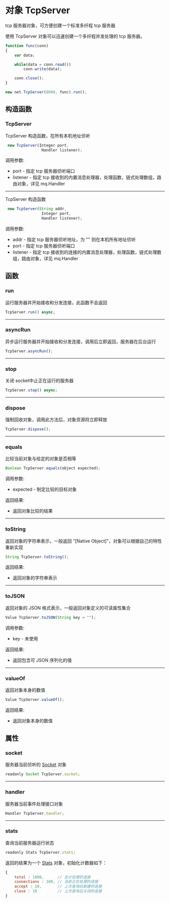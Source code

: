 # 对象 TcpServer
tcp 服务器对象，可方便创建一个标准多纤程 tcp 服务器

使用 TcpServer 对象可以迅速创建一个多纤程并发处理的 tcp 服务器。
```JavaScript
function func(conn)
{
    var data;

    while(data = conn.read())
        conn.write(data);

    conn.close();
}

new net.TcpServer(8080, func).run();
```
## 构造函数
        
### TcpServer
TcpServer 构造函数，在所有本机地址侦听
```JavaScript
 new TcpServer(Integer port,
                Handler listener);
```

调用参数:
* port - 指定 tcp 服务器侦听端口
* listener - 指定 tcp 接收到的内置消息处理器，处理函数，链式处理数组，路由对象，详见 mq.Handler

--------------------------
TcpServer 构造函数
```JavaScript
 new TcpServer(String addr,
                Integer port,
                Handler listener);
```

调用参数:
* addr - 指定 tcp 服务器侦听地址，为 "" 则在本机所有地址侦听
* port - 指定 tcp 服务器侦听端口
* listener - 指定 tcp 接收到的连接的内置消息处理器，处理函数，链式处理数组，路由对象，详见 mq.Handler

## 函数
        
### run
运行服务器并开始接收和分发连接，此函数不会返回
```JavaScript
TcpServer.run() async;
```

--------------------------
### asyncRun
异步运行服务器并开始接收和分发连接，调用后立即返回，服务器在后台运行
```JavaScript
TcpServer.asyncRun();
```

--------------------------
### stop
关闭 socket中止正在运行的服务器
```JavaScript
TcpServer.stop() async;
```

--------------------------
### dispose
强制回收对象，调用此方法后，对象资源将立即释放
```JavaScript
TcpServer.dispose();
```

--------------------------
### equals
比较当前对象与给定的对象是否相等
```JavaScript
Boolean TcpServer.equals(object expected);
```

调用参数:
* expected - 制定比较的目标对象

返回结果:
* 返回对象比较的结果

--------------------------
### toString
返回对象的字符串表示，一般返回 "[Native Object]"，对象可以根据自己的特性重新实现
```JavaScript
String TcpServer.toString();
```

返回结果:
* 返回对象的字符串表示

--------------------------
### toJSON
返回对象的 JSON 格式表示，一般返回对象定义的可读属性集合
```JavaScript
Value TcpServer.toJSON(String key = "");
```

调用参数:
* key - 未使用

返回结果:
* 返回包含可 JSON 序列化的值

--------------------------
### valueOf
返回对象本身的数值
```JavaScript
Value TcpServer.valueOf();
```

返回结果:
* 返回对象本身的数值

## 属性
        
### socket
服务器当前侦听的 [Socket](Socket.md) 对象
```JavaScript
readonly Socket TcpServer.socket;
```

--------------------------
### handler
服务器当前事件处理接口对象
```JavaScript
Handler TcpServer.handler;
```

--------------------------
### stats
查询当前服务器运行状态
```JavaScript
readonly Stats TcpServer.stats;
```

返回的结果为一个 [Stats](Stats.md) 对象，初始化计数器如下：
```JavaScript
{
    total : 1000,      // 总计处理的连接
    connections : 100, // 当前正在处理的连接
    accept : 10,       // 上次查询后新建的连接
    close : 10         // 上次查询后关闭的连接
}
```


